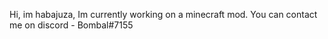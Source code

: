 Hi, im habajuza,
Im currently working on a minecraft mod.
You can contact me on discord - Bombal#7155
